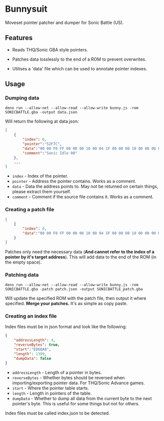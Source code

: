 <!--<p align="center">
    <img src="logo.png">
    <h4 align="center">Art by </h4>
</p>-->

# Bunnysuit

Moveset pointer patcher and dumper for Sonic Battle (US).

## Features

- Reads THQ/Sonic GBA style pointers.

- Patches data losslessly to the end of a ROM to prevent overwrites.

- Utilises a 'data' file which can be used to annotate pointer indexes.

## Usage

### Dumping data

```
deno run --allow-net --allow-read --allow-write bunny.js -rom SONICBATTLE.gba -output data.json
```

Will return the following at data.json:

```json
[
    {
        "index": 0,
        "pointer":"52F7C",
        "data":"00 00 F0 FF 00 00 00 10 00 04 1F 00 00 00 10 00 00 00 02 00 10 00 12 00 D0 00 11 00 18 00 33 00 B4 00 34 00 00 00 24 00 03 00 F0 FF 01 00 00 10 06 00 F0 FF 02 00 00 10 08 00 F0 FF 03 00 00 10 0A 00 F0 FF 04 00 00 10 0C 00 F0 FF 05 00 00 10 0D 00 F0 FF 00 00 FE FF",
        "comment":"Sonic Idle 00"
    },
    ...
]
```

- ``index`` - Index of the pointer.
- ``pointer`` - Address the pointer contains. Works as a comment.
- ``data`` - Data the address points to. May not be returned on certain things, please extract them yourself.
- ``comment`` - Comment if the source file contains it. Works as a comment.

### Creating a patch file

```json
[
    {
        "index": 0,
        "data":"00 00 F0 FF 00 00 00 10 00 04 1F 00 00 00 10 00 00 00 02 00 10 00 12 00 D0 00 11 00 18 00 33 00 B4 00 34 00 00 00 24 00 03 00 F0 FF 01 00 00 10 06 00 F0 FF 02 00 00 10 08 00 F0 FF 03 00 00 10 0A 00 F0 FF 04 00 00 10 0C 00 F0 FF 05 00 00 10 0D 00 F0 FF 00 00 FE FF"
    }
]
```

Patches only need the necessary data (**And cannot refer to the index of a pointer by it's target address**). This will add data to the end of the ROM (in the empty space).

### Patching data

```
deno run --allow-net --allow-read --allow-write bunny.js -rom SONICBATTLE.gba -patch patch.json -output SONICBATTLE_patch.gba
```

Will update the specified ROM with the patch file, then output it where specified. **Merge your patches.** It's as simple as copy paste.

### Creating an index file

Index files must be in json format and look like the following:

```json
{
    "addressLength": 4,
    "reverseBytes": true,
    "start":"ED68A8",
    "length": 1399,
    "dumpData": false
}
```

- ``addressLength`` - Length of a pointer in bytes.
- ``reverseBytes`` - Whether bytes should be reversed when importing/exporting pointer data. For THQ/Sonic Advance games.
- ``start`` - Where the pointer table starts.
- ``length`` - Length in pointers of the table.
- ``dumpData`` - Whether to dump all data from the current byte to the next pointer's byte. This is useful for some things but not for others.

Index files must be called index.json to be detected.